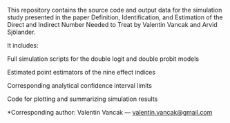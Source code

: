 This repository contains the source code and output data for the simulation study presented in the paper Definition, Identification, and Estimation of the Direct and Indirect Number Needed to Treat by Valentin Vancak and Arvid Sjölander.

It includes:

Full simulation scripts for the double logit and double probit models

Estimated point estimators of the nine effect indices

Corresponding analytical confidence interval limits

Code for plotting and summarizing simulation results

*Corresponding author: Valentin Vancak — valentin.vancak@gmail.com
